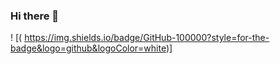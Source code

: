 ### Hi there 👋

! [(	https://img.shields.io/badge/GitHub-100000?style=for-the-badge&logo=github&logoColor=white)]
